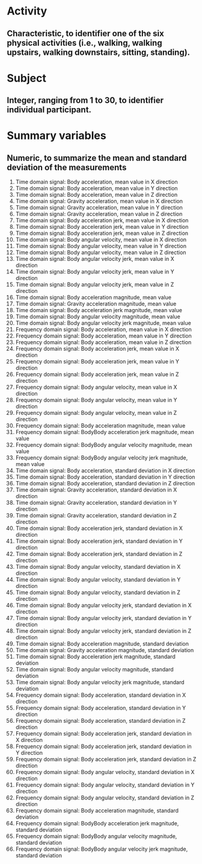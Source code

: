 # Activity
## Characteristic, to identifier one of the six physical activities (i.e., walking, walking upstairs, walking downstairs, sitting, standing).

# Subject
## Integer, ranging from 1 to 30, to identifier individual participant.

# Summary variables
## Numeric, to summarize the mean and standard deviation of the measurements
1.	Time domain signal: Body acceleration,  mean value in X direction
2.	Time domain signal: Body acceleration,  mean value in Y direction
3.	Time domain signal: Body acceleration,  mean value in Z direction
4.	Time domain signal: Gravity acceleration,  mean value in X direction
5.	Time domain signal: Gravity acceleration,  mean value in Y direction
6.	Time domain signal: Gravity acceleration,  mean value in Z direction
7.	Time domain signal: Body acceleration jerk,  mean value in X direction
8.	Time domain signal: Body acceleration jerk,  mean value in Y direction
9.	Time domain signal: Body acceleration jerk,  mean value in Z direction
10.	Time domain signal: Body angular velocity,  mean value in X direction
11.	Time domain signal: Body angular velocity,  mean value in Y direction
12.	Time domain signal: Body angular velocity,  mean value in Z direction
13.	Time domain signal: Body angular velocity jerk,  mean value in X direction
14.	Time domain signal: Body angular velocity jerk,  mean value in Y direction
15.	Time domain signal: Body angular velocity jerk,  mean value in Z direction
16.	Time domain signal: Body acceleration magnitude,  mean value 
17.	Time domain signal: Gravity acceleration magnitude,  mean value 
18.	Time domain signal: Body acceleration jerk magnitude,  mean value 
19.	Time domain signal: Body angular velocity magnitude,  mean value 
20.	Time domain signal: Body angular velocity jerk magnitude,  mean value 
21.	Frequency domain signal: Body acceleration,  mean value in X direction
22.	Frequency domain signal: Body acceleration,  mean value in Y direction
23.	Frequency domain signal: Body acceleration,  mean value in Z direction
24.	Frequency domain signal: Body acceleration jerk,  mean value in X direction
25.	Frequency domain signal: Body acceleration jerk,  mean value in Y direction
26.	Frequency domain signal: Body acceleration jerk,  mean value in Z direction
27.	Frequency domain signal: Body angular velocity,  mean value in X direction
28.	Frequency domain signal: Body angular velocity,  mean value in Y direction
29.	Frequency domain signal: Body angular velocity,  mean value in Z direction
30.	Frequency domain signal: Body acceleration magnitude,  mean value 
31.	Frequency domain signal: BodyBody acceleration jerk magnitude,  mean value 
32.	Frequency domain signal: BodyBody angular velocity magnitude,  mean value 
33.	Frequency domain signal: BodyBody angular velocity jerk magnitude,  mean value 
34.	Time domain signal: Body acceleration,  standard deviation in X direction
35.	Time domain signal: Body acceleration,  standard deviation in Y direction
36.	Time domain signal: Body acceleration,  standard deviation in Z direction
37.	Time domain signal: Gravity acceleration,  standard deviation in X direction
38.	Time domain signal: Gravity acceleration,  standard deviation in Y direction
39.	Time domain signal: Gravity acceleration,  standard deviation in Z direction
40.	Time domain signal: Body acceleration jerk,  standard deviation in X direction
41.	Time domain signal: Body acceleration jerk,  standard deviation in Y direction
42.	Time domain signal: Body acceleration jerk,  standard deviation in Z direction
43.	Time domain signal: Body angular velocity,  standard deviation in X direction
44.	Time domain signal: Body angular velocity,  standard deviation in Y direction
45.	Time domain signal: Body angular velocity,  standard deviation in Z direction
46.	Time domain signal: Body angular velocity jerk,  standard deviation in X direction
47.	Time domain signal: Body angular velocity jerk,  standard deviation in Y direction
48.	Time domain signal: Body angular velocity jerk,  standard deviation in Z direction
49.	Time domain signal: Body acceleration magnitude,  standard deviation 
50.	Time domain signal: Gravity acceleration magnitude,  standard deviation 
51.	Time domain signal: Body acceleration jerk magnitude,  standard deviation 
52.	Time domain signal: Body angular velocity magnitude,  standard deviation 
53.	Time domain signal: Body angular velocity jerk magnitude,  standard deviation 
54.	Frequency domain signal: Body acceleration,  standard deviation in X direction
55.	Frequency domain signal: Body acceleration,  standard deviation in Y direction
56.	Frequency domain signal: Body acceleration,  standard deviation in Z direction
57.	Frequency domain signal: Body acceleration jerk,  standard deviation in X direction
58.	Frequency domain signal: Body acceleration jerk,  standard deviation in Y direction
59.	Frequency domain signal: Body acceleration jerk,  standard deviation in Z direction
60.	Frequency domain signal: Body angular velocity,  standard deviation in X direction
61.	Frequency domain signal: Body angular velocity,  standard deviation in Y direction
62.	Frequency domain signal: Body angular velocity,  standard deviation in Z direction
63.	Frequency domain signal: Body acceleration magnitude,  standard deviation 
64.	Frequency domain signal: BodyBody acceleration jerk magnitude,  standard deviation 
65.	Frequency domain signal: BodyBody angular velocity magnitude,  standard deviation 
66.	Frequency domain signal: BodyBody angular velocity jerk magnitude,  standard deviation

